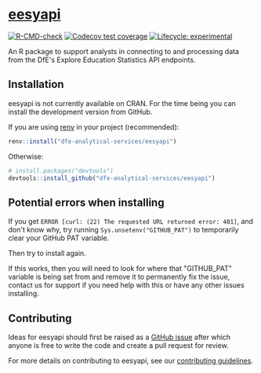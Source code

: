 # <a href="https://dfe-analytical-services.github.io/eesyapi/">eesyapi</a>

<!-- badges: start -->
[![R-CMD-check](https://github.com/dfe-analytical-services/eesyapi/actions/workflows/R-CMD-check.yaml/badge.svg)](https://github.com/dfe-analytical-services/eesyapi/actions/workflows/R-CMD-check.yaml)
[![Codecov test coverage](https://codecov.io/gh/dfe-analytical-services/eesyapi/branch/main/graph/badge.svg)](https://app.codecov.io/gh/dfe-analytical-services/eesyapi?branch=main)
[![Lifecycle: experimental](https://img.shields.io/badge/lifecycle-experimental-orange.svg)](https://lifecycle.r-lib.org/articles/stages.html#experimental)
<!-- badges: end -->

An R package to support analysts in connecting to and processing data from 
the DfE's Explore Education Statistics API endpoints.

## Installation

eesyapi is not currently available on CRAN. For the time being you can
install the development version from GitHub.

If you are using
[renv](https://rstudio.github.io/renv/articles/renv.html) in your
project (recommended):

``` r
renv::install("dfe-analytical-services/eesyapi")
```

Otherwise:

``` r
# install.packages("devtools")
devtools::install_github("dfe-analytical-services/eesyapi")
```

## Potential errors when installing

If you get `ERROR [curl: (22) The requested URL returned error: 401]`, and don't 
know why, try running `Sys.unsetenv("GITHUB_PAT")` to temporarily clear your 
GitHub PAT variable.

Then try to install again. 

If this works, then you will need to look for where that "GITHUB_PAT" variable 
is being set from and remove it to permanently fix the issue, contact us for 
support if you need help with this or have any other issues installing.

## Contributing

Ideas for eesyapi should first be raised as a [GitHub
issue](https://github.com/dfe-analytical-services/eesyapi) after which
anyone is free to write the code and create a pull request for review.

For more details on contributing to eesyapi, see our [contributing
guidelines](https://dfe-analytical-services.github.io/eesyapi/CONTRIBUTING.html).
